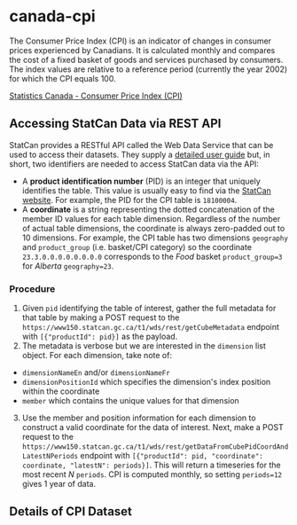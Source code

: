 # canada-cpi
The Consumer Price Index (CPI) is an indicator of changes in consumer prices experienced by Canadians. It is calculated monthly and compares the cost of a fixed basket of goods and services purchased by consumers. The index values are relative to a reference period (currently the year 2002) for which the CPI equals 100.

[Statistics Canada - Consumer Price Index (CPI)](https://www23.statcan.gc.ca/imdb/p2SV.pl?Function=getSurvey&SDDS=2301)

## Accessing StatCan Data via REST API
StatCan provides a RESTful API called the Web Data Service that can be used to access their datasets. They supply a [detailed user guide](https://www.statcan.gc.ca/en/developers/wds/user-guide) but, in short, two identifiers are needed to access StatCan data via the API:
- A **product identification number** (PID) is an integer that uniquely identifies the table. This value is usually easy to find via the [StatCan website](https://www150.statcan.gc.ca/n1/en/type/data). For example, the PID for the CPI table is `18100004`.
- A **coordinate** is a string representing the dotted concatenation of the member ID values for each table dimension. Regardless of the number of actual table dimensions, the coordinate is always zero-padded out to 10 dimensions. For example, the CPI table has two dimensions `geography` and `product_group` (i.e. basket/CPI category) so the coordinate `23.3.0.0.0.0.0.0.0.0` corresponds to the *Food* basket `product_group=3` for *Alberta* `geography=23`.

### Procedure
1. Given `pid` identifying the table of interest, gather the full metadata for that table by making a POST request to the `https://www150.statcan.gc.ca/t1/wds/rest/getCubeMetadata` endpoint with `[{"productId": pid}]` as the payload.
2. The metadata is verbose but we are interested in the `dimension` list object. For each dimension, take note of:
- `dimensionNameEn` and/or `dimensionNameFr`
- `dimensionPositionId` which specifies the dimension's index position within the coordinate
- `member` which contains the unique values for that dimension
3. Use the member and position information for each dimension to construct a valid coordinate for the data of interest. Next, make a POST request to the `https://www150.statcan.gc.ca/t1/wds/rest/getDataFromCubePidCoordAndLatestNPeriods` endpoint with `[{"productId": pid, "coordinate": coordinate, "latestN": periods}]`. This will return a timeseries for the most recent *N* `periods`. CPI is computed monthly, so setting `periods=12` gives 1 year of data.

## Details of CPI Dataset

